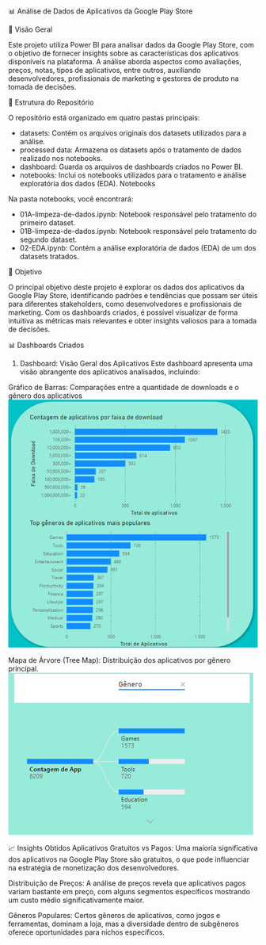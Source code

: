 📊 Análise de Dados de Aplicativos da Google Play Store

📑 Visão Geral

Este projeto utiliza Power BI para analisar dados da Google Play Store, com o objetivo de fornecer insights sobre as características dos aplicativos disponíveis na plataforma. A análise aborda aspectos como avaliações, preços, notas, tipos de aplicativos, entre outros, auxiliando desenvolvedores, profissionais de marketing e gestores de produto na tomada de decisões.

📂 Estrutura do Repositório

O repositório está organizado em quatro pastas principais:

* datasets: Contém os arquivos originais dos datasets utilizados para a análise.
* processed data: Armazena os datasets após o tratamento de dados realizado nos notebooks.
* dashboard: Guarda os arquivos de dashboards criados no Power BI.
* notebooks: Inclui os notebooks utilizados para o tratamento e análise exploratória dos dados (EDA).
Notebooks

Na pasta notebooks, você encontrará:

* 01A-limpeza-de-dados.ipynb: Notebook responsável pelo tratamento do primeiro dataset.
* 01B-limpeza-de-dados.ipynb: Notebook responsável pelo tratamento do segundo dataset.
* 02-EDA.ipynb: Contém a análise exploratória de dados (EDA) de um dos datasets tratados.

🚀 Objetivo

O principal objetivo deste projeto é explorar os dados dos aplicativos da Google Play Store, identificando padrões e tendências que possam ser úteis para diferentes stakeholders, como desenvolvedores e profissionais de marketing. Com os dashboards criados, é possível visualizar de forma intuitiva as métricas mais relevantes e obter insights valiosos para a tomada de decisões.

📊 Dashboards Criados
1. Dashboard: Visão Geral dos Aplicativos
Este dashboard apresenta uma visão abrangente dos aplicativos analisados, incluindo:

Gráfico de Barras: Comparações entre a quantidade de downloads e o gênero dos aplicativos
![alt text](image-1.png)

Mapa de Árvore (Tree Map): Distribuição dos aplicativos por gênero principal.
![alt text](image-2.png)

📈 Insights Obtidos
Aplicativos Gratuitos vs Pagos: Uma maioria significativa dos aplicativos na Google Play Store são gratuitos, o que pode influenciar na estratégia de monetização dos desenvolvedores.

Distribuição de Preços: A análise de preços revela que aplicativos pagos variam bastante em preço, com alguns segmentos específicos mostrando um custo médio significativamente maior.

Gêneros Populares: Certos gêneros de aplicativos, como jogos e ferramentas, dominam a loja, mas a diversidade dentro de subgêneros oferece oportunidades para nichos específicos.